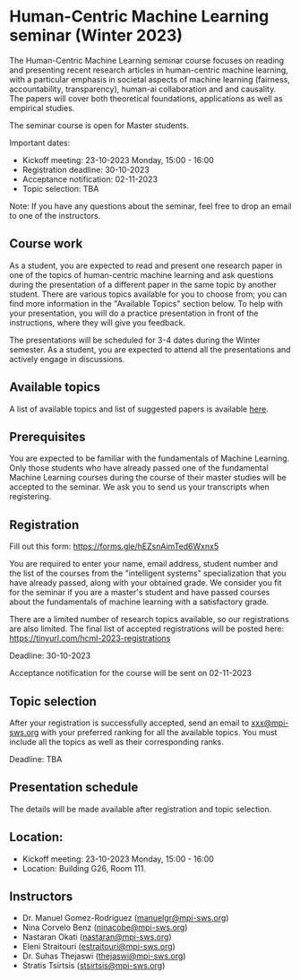 # Human-Centric Machine Learning seminar (Winter 2023)

The Human-Centric Machine Learning seminar course focuses on reading and presenting
recent research articles in human-centric machine learning, with a particular emphasis in
societal aspects of machine learning (fairness, accountability, transparency),
human-ai collaboration and and causality. The papers will cover
both theoretical foundations, applications as well as empirical studies.

The seminar course is open for Master students.

Important dates:

- Kickoff meeting: 23-10-2023 Monday, 15:00 - 16:00
- Registration deadline: 30-10-2023
- Acceptance notification: 02-11-2023
- Topic selection: TBA

Note: If you have any questions about the seminar, feel free to drop an email to
one of the instructors.

## Course work

As a student, you are expected to read and present one research paper in one of the topics of human-centric
machine learning and ask questions during the presentation of a different paper in the same topic by another
student. There are various topics available for you to choose from; you can find more information in the "Available Topics" 
section below. To help with your presentation, you will do a practice presentation in front of the instructions, where they
will give you feedback.

The presentations will be scheduled for 3-4 dates during the Winter semester. As a student, you are expected to attend all 
the presentations and actively engage in discussions.

## Available topics
 
A list of available topics and list of suggested papers is available
 [here](https://docs.google.com/document/d/1bPQp6jWol-uM7C52_fhX2RIMBCPO9IU7pfKUluFQPMs/edit?usp=sharing).

## Prerequisites

You are expected to be familiar with the fundamentals of Machine Learning. Only those students who have already passed one of the fundamental Machine Learning courses during the course of their master studies will be accepted to the seminar. We ask you to send us your transcripts when registering.

## Registration

Fill out this form: https://forms.gle/hEZsnAimTed6Wxnx5

You are required to enter your name, email address, student number and the list of the courses from the "intelligent systems" specialization that you have already passed, along with your obtained grade. We consider you fit for the seminar if you are a master's student and have passed courses about the fundamentals of machine learning with a satisfactory grade.

There are a limited number of research topics available, so our registrations
are also limited. The final list of accepted registrations will be posted here:
https://tinyurl.com/hcml-2023-registrations

Deadline: 30-10-2023

Acceptance notification for the course will be sent on 02-11-2023

## Topic selection

After your registration is successfully accepted, send an email to
xxx@mpi-sws.org with your preferred ranking for all the available topics.
You must include all the topics as well as their corresponding ranks.

Deadline: TBA

## Presentation schedule

The details will be made available after registration and topic selection.

## Location:

 - Kickoff meeting: 23-10-2023 Monday, 15:00 - 16:00
 - Location: Building G26, Room 111.

## Instructors

- Dr. Manuel Gomez-Rodriguez (manuelgr@mpi-sws.org)
- Nina Corvelo Benz (ninacobe@mpi-sws.org)
- Nastaran Okati (nastaran@mpi-sws.org)
- Eleni Straitouri (estraitouri@mpi-sws.org)
- Dr. Suhas Thejaswi (thejaswi@mpi-sws.org)
- Stratis Tsirtsis (stsirtsis@mpi-sws.org)
